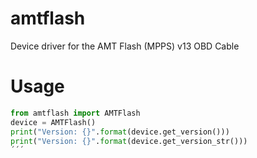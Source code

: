 # amtflash
Device driver for the AMT Flash (MPPS) v13 OBD Cable

# Usage
``` python
from amtflash import AMTFlash
device = AMTFlash()
print("Version: {}".format(device.get_version()))
print("Version: {}".format(device.get_version_str()))
´´´